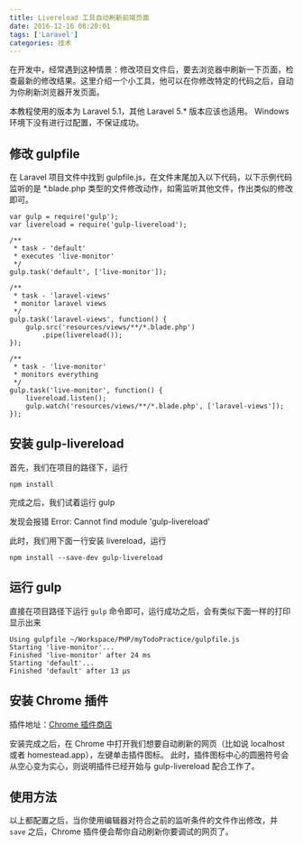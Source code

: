 ```yaml
---
title: Livereload 工具自动刷新前端页面
date: 2016-12-16 08:20:01
tags: ['Laravel']
categories: 技术
---
```


在开发中，经常遇到这种情景：修改项目文件后，要去浏览器中刷新一下页面，检查最新的修改结果。这里介绍一个小工具，他可以在你修改特定的代码之后，自动为你刷新浏览器开发页面。

<!--more-->
<!-- toc -->



本教程使用的版本为  Laravel 5.1，其他  Laravel 5.* 版本应该也适用。
Windows 环境下没有进行过配置，不保证成功。

## 修改 gulpfile

在  Laravel  项目文件中找到 gulpfile.js，在文件末尾加入以下代码，以下示例代码监听的是 *.blade.php 类型的文件修改动作，如需监听其他文件，作出类似的修改即可。


```
var gulp = require('gulp');
var livereload = require('gulp-livereload');

/**
 * task - 'default'
 * executes 'live-monitor'
 */
gulp.task('default', ['live-monitor']);

/**
 * task - 'laravel-views'
 * monitor laravel views
 */
gulp.task('laravel-views', function() {
    gulp.src('resources/views/**/*.blade.php')
        .pipe(livereload());
});

/**
 * task - 'live-monitor'
 * monitors everything
 */
gulp.task('live-monitor', function() {
    livereload.listen();
    gulp.watch('resources/views/**/*.blade.php', ['laravel-views']);
});

```


## 安装 gulp-livereload

首先，我们在项目的路径下，运行

```
npm install
```

完成之后，我们试着运行 gulp 

发现会报错 
Error: Cannot find module 'gulp-livereload' 

此时，我们用下面一行安装 livereload，运行

```
npm install --save-dev gulp-livereload
```


## 运行 gulp
直接在项目路径下运行 `gulp` 命令即可，运行成功之后，会有类似下面一样的打印显示出来

```
Using gulpfile ~/Workspace/PHP/myTodoPractice/gulpfile.js
Starting 'live-monitor'...
Finished 'live-monitor' after 24 ms
Starting 'default'...
Finished 'default' after 13 μs
```


## 安装 Chrome 插件

插件地址：[Chrome 插件商店](https://chrome.google.com/webstore/detail/livereload/jnihajbhpnppcggbcgedagnkighmdlei)

安装完成之后，在 Chrome 中打开我们想要自动刷新的网页（比如说 localhost 或者 homestead.app），左键单击插件图标。
此时，插件图标中心的圆圈符号会从空心变为实心，则说明插件已经开始与 gulp-livereload 配合工作了。


## 使用方法

以上都配置之后，当你使用编辑器对符合之前的监听条件的文件作出修改，并 `save` 之后，Chrome 插件便会帮你自动刷新你要调试的网页了。

